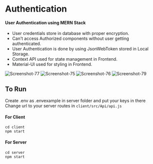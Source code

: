 # Authentication    

#### User Authentication using MERN Stack   
<ul> 
  <li>User credentials store in database with proper encryption.</li> 
  <li>Can't access Authorized components without user getting authenticated.</li>  
  <li>User Authentication is done by using JsonWebToken stored in Local Storage.</li> 
  <li>Context API used for state management in Frontend.</li>  
  <li>Material-UI used for styling in Frontend.</li>  
</ul>    




<img src="https://i.ibb.co/DrTfhkF/Screenshot-77.png" alt="Screenshot-77" border="0" />
<img src="https://i.ibb.co/b2QQmN5/Screenshot-75.png" alt="Screenshot-75" border="0" />
<img src="https://i.ibb.co/17VrDtk/Screenshot-76.png" alt="Screenshot-76" border="0" /> 
<img src="https://i.ibb.co/bFhbXCF/Screenshot-79.png" alt="Screenshot-79" border="0"> 

## To Run 
Create .env as .envexample in server folder and put your keys in there  
Change url to your server routes in `client/src/Api/api.js` 

#### For Client
`cd client`  
`npm start`

#### For Server
`cd server`   
`npm start`


  
  
